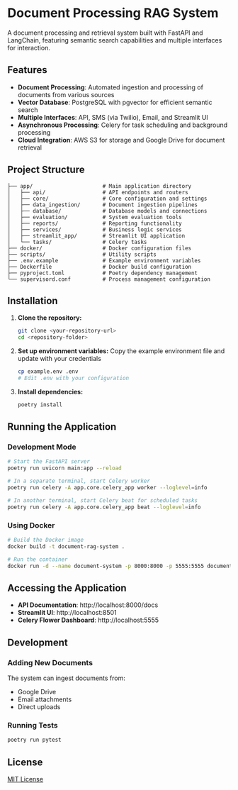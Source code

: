 # Document Processing RAG System

A document processing and retrieval system built with FastAPI and LangChain, featuring semantic search capabilities and multiple interfaces for interaction.

## Features

- **Document Processing**: Automated ingestion and processing of documents from various sources
- **Vector Database**: PostgreSQL with pgvector for efficient semantic search
- **Multiple Interfaces**: API, SMS (via Twilio), Email, and Streamlit UI
- **Asynchronous Processing**: Celery for task scheduling and background processing
- **Cloud Integration**: AWS S3 for storage and Google Drive for document retrieval

## Project Structure

```
├── app/                      # Main application directory
│   ├── api/                  # API endpoints and routers
│   ├── core/                 # Core configuration and settings
│   ├── data_ingestion/       # Document ingestion pipelines
│   ├── database/             # Database models and connections
│   ├── evaluation/           # System evaluation tools
│   ├── reports/              # Reporting functionality
│   ├── services/             # Business logic services
│   ├── streamlit_app/        # Streamlit UI application
│   └── tasks/                # Celery tasks
├── docker/                   # Docker configuration files
├── scripts/                  # Utility scripts
├── .env.example              # Example environment variables
├── Dockerfile                # Docker build configuration
├── pyproject.toml            # Poetry dependency management
└── supervisord.conf          # Process management configuration
```

## Installation

1. **Clone the repository:**
   ```bash
   git clone <your-repository-url>
   cd <repository-folder>
   ```

2. **Set up environment variables:**
   Copy the example environment file and update with your credentials
   ```bash
   cp example.env .env
   # Edit .env with your configuration
   ```

3. **Install dependencies:**
   ```bash
   poetry install
   ```

## Running the Application

### Development Mode

```bash
# Start the FastAPI server
poetry run uvicorn main:app --reload

# In a separate terminal, start Celery worker
poetry run celery -A app.core.celery_app worker --loglevel=info

# In another terminal, start Celery beat for scheduled tasks
poetry run celery -A app.core.celery_app beat --loglevel=info
```

### Using Docker

```bash
# Build the Docker image
docker build -t document-rag-system .

# Run the container
docker run -d --name document-system -p 8000:8000 -p 5555:5555 document-rag-system
```

## Accessing the Application

- **API Documentation**: http://localhost:8000/docs
- **Streamlit UI**: http://localhost:8501
- **Celery Flower Dashboard**: http://localhost:5555

## Development

### Adding New Documents

The system can ingest documents from:
- Google Drive
- Email attachments
- Direct uploads

### Running Tests

```bash
poetry run pytest
```

## License

[MIT License](LICENSE)